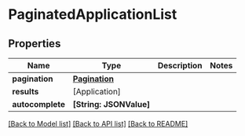 # PaginatedApplicationList

## Properties
Name | Type | Description | Notes
------------ | ------------- | ------------- | -------------
**pagination** | [**Pagination**](Pagination.md) |  | 
**results** | [Application] |  | 
**autocomplete** | **[String: JSONValue]** |  | 

[[Back to Model list]](../README.md#documentation-for-models) [[Back to API list]](../README.md#documentation-for-api-endpoints) [[Back to README]](../README.md)


